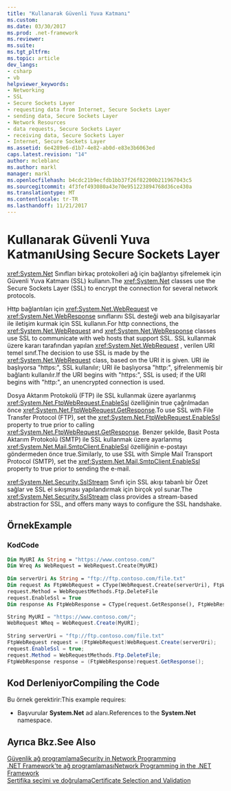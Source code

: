 ```yaml
---
title: "Kullanarak Güvenli Yuva Katmanı"
ms.custom: 
ms.date: 03/30/2017
ms.prod: .net-framework
ms.reviewer: 
ms.suite: 
ms.tgt_pltfrm: 
ms.topic: article
dev_langs:
- csharp
- vb
helpviewer_keywords:
- Networking
- SSL
- Secure Sockets Layer
- requesting data from Internet, Secure Sockets Layer
- sending data, Secure Sockets Layer
- Network Resources
- data requests, Secure Sockets Layer
- receiving data, Secure Sockets Layer
- Internet, Secure Sockets Layer
ms.assetid: 6e4289e6-d1b7-4e82-ab0d-e83e3b6063ed
caps.latest.revision: "14"
author: mcleblanc
ms.author: markl
manager: markl
ms.openlocfilehash: b4cdc21b9ecfdb1bb37f26f82200b211967043c5
ms.sourcegitcommit: 4f3fef493080a43e70e951223894768d36ce430a
ms.translationtype: MT
ms.contentlocale: tr-TR
ms.lasthandoff: 11/21/2017
---
```

# <a name="using-secure-sockets-layer"></a><span data-ttu-id="ea81b-102">Kullanarak Güvenli Yuva Katmanı</span><span class="sxs-lookup"><span data-stu-id="ea81b-102">Using Secure Sockets Layer</span></span>
<span data-ttu-id="ea81b-103"><xref:System.Net> Sınıfları birkaç protokolleri ağ için bağlantıyı şifrelemek için Güvenli Yuva Katmanı (SSL) kullanın.</span><span class="sxs-lookup"><span data-stu-id="ea81b-103">The <xref:System.Net> classes use the Secure Sockets Layer (SSL) to encrypt the connection for several network protocols.</span></span>  
  
 <span data-ttu-id="ea81b-104">Http bağlantıları için <xref:System.Net.WebRequest> ve <xref:System.Net.WebResponse> sınıflarını SSL desteği web ana bilgisayarlar ile iletişim kurmak için SSL kullanın.</span><span class="sxs-lookup"><span data-stu-id="ea81b-104">For http connections, the <xref:System.Net.WebRequest> and <xref:System.Net.WebResponse> classes use SSL to communicate with web hosts that support SSL.</span></span> <span data-ttu-id="ea81b-105">SSL kullanmak üzere kararı tarafından yapılan <xref:System.Net.WebRequest> , verilen URI temel sınıf.</span><span class="sxs-lookup"><span data-stu-id="ea81b-105">The decision to use SSL is made by the <xref:System.Net.WebRequest> class, based on the URI it is given.</span></span> <span data-ttu-id="ea81b-106">URI ile başlıyorsa "https:", SSL kullanılır; URI ile başlıyorsa "http:", şifrelenmemiş bir bağlantı kullanılır.</span><span class="sxs-lookup"><span data-stu-id="ea81b-106">If the URI begins with "https:", SSL is used; if the URI begins with "http:", an unencrypted connection is used.</span></span>  
  
 <span data-ttu-id="ea81b-107">Dosya Aktarım Protokolü (FTP) ile SSL kullanmak üzere ayarlanmış <xref:System.Net.FtpWebRequest.EnableSsl> özelliğinin true çağrılmadan önce <xref:System.Net.FtpWebRequest.GetResponse>.</span><span class="sxs-lookup"><span data-stu-id="ea81b-107">To use SSL with File Transfer Protocol (FTP), set the <xref:System.Net.FtpWebRequest.EnableSsl> property to true prior to calling <xref:System.Net.FtpWebRequest.GetResponse>.</span></span> <span data-ttu-id="ea81b-108">Benzer şekilde, Basit Posta Aktarım Protokolü (SMTP) ile SSL kullanmak üzere ayarlanmış <xref:System.Net.Mail.SmtpClient.EnableSsl> özelliğinin e-postayı göndermeden önce true.</span><span class="sxs-lookup"><span data-stu-id="ea81b-108">Similarly, to use SSL with Simple Mail Transport Protocol (SMTP), set the <xref:System.Net.Mail.SmtpClient.EnableSsl> property to true prior to sending the e-mail.</span></span>  
  
 <span data-ttu-id="ea81b-109"><xref:System.Net.Security.SslStream> Sınıfı için SSL akışı tabanlı bir Özet sağlar ve SSL el sıkışması yapılandırmak için birçok yol sunar.</span><span class="sxs-lookup"><span data-stu-id="ea81b-109">The <xref:System.Net.Security.SslStream> class provides a stream-based abstraction for SSL, and offers many ways to configure the SSL handshake.</span></span>  
  
## <a name="example"></a><span data-ttu-id="ea81b-110">Örnek</span><span class="sxs-lookup"><span data-stu-id="ea81b-110">Example</span></span>  
  
### <a name="code"></a><span data-ttu-id="ea81b-111">Kod</span><span class="sxs-lookup"><span data-stu-id="ea81b-111">Code</span></span>  
  
```vb  
Dim MyURI As String = "https://www.contoso.com/"  
Dim Wreq As WebRequest = WebRequest.Create(MyURI)  
  
Dim serverUri As String = "ftp://ftp.contoso.com/file.txt"  
Dim request As FtpWebRequest = CType(WebRequest.Create(serverUri), FtpWebRequest)  
request.Method = WebRequestMethods.Ftp.DeleteFile  
request.EnableSsl = True  
Dim response As FtpWebResponse = CType(request.GetResponse(), FtpWebResponse)  
```  
  
```csharp  
String MyURI = "https://www.contoso.com/";  
WebRequest WReq = WebRequest.Create(MyURI);  
  
String serverUri = "ftp://ftp.contoso.com/file.txt"  
FtpWebRequest request = (FtpWebRequest)WebRequest.Create(serverUri);  
request.EnableSsl = true;  
request.Method = WebRequestMethods.Ftp.DeleteFile;  
FtpWebResponse response = (FtpWebResponse)request.GetResponse();  
```  
  
## <a name="compiling-the-code"></a><span data-ttu-id="ea81b-112">Kod Derleniyor</span><span class="sxs-lookup"><span data-stu-id="ea81b-112">Compiling the Code</span></span>  
 <span data-ttu-id="ea81b-113">Bu örnek gerektirir:</span><span class="sxs-lookup"><span data-stu-id="ea81b-113">This example requires:</span></span>  
  
-   <span data-ttu-id="ea81b-114">Başvurular **System.Net** ad alanı.</span><span class="sxs-lookup"><span data-stu-id="ea81b-114">References to the **System.Net** namespace.</span></span>  
  
## <a name="see-also"></a><span data-ttu-id="ea81b-115">Ayrıca Bkz.</span><span class="sxs-lookup"><span data-stu-id="ea81b-115">See Also</span></span>  
 [<span data-ttu-id="ea81b-116">Güvenlik ağ programlama</span><span class="sxs-lookup"><span data-stu-id="ea81b-116">Security in Network Programming</span></span>](../../../docs/framework/network-programming/security-in-network-programming.md)  
 [<span data-ttu-id="ea81b-117">.NET Framework'te ağ programlaması</span><span class="sxs-lookup"><span data-stu-id="ea81b-117">Network Programming in the .NET Framework</span></span>](../../../docs/framework/network-programming/index.md)  
 [<span data-ttu-id="ea81b-118">Sertifika seçimi ve doğrulama</span><span class="sxs-lookup"><span data-stu-id="ea81b-118">Certificate Selection and Validation</span></span>](../../../docs/framework/network-programming/certificate-selection-and-validation.md)
